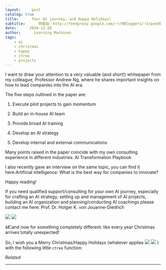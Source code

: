 ```yaml
---
layout:     post
catalog: true
title:      Your AI journey… and Happy Holidays!
subtitle:      转载自：http://feedproxy.google.com/~r/RBloggers/~3/pxeU0cZkyH0/
date:      2018-12-20
author:      Learning Machines
tags:
    - ai
    - christmas
    - happy
    - ctree
    - projects
---
```











I want to draw your attention to a very valuable (and short!) whitepaper from my colleague, Professor Andrew Ng, where he shares important insights on how to lead companies into the AI era.

The five steps outlined in the paper are:

1. Execute pilot projects to gain momentum

1. Build an in-house AI team

1. Provide broad AI training

1. Develop an AI strategy

1. Develop internal and external communications


Many points raised in the paper coincide with my own consulting experience in different industries: AI Transformation Playbook

I also recently gave an interview on the same topic, you can find it here:Artificial intelligence: What is the best way for companies to innovate?

Happy reading!

If you need qualified support/consulting for your own AI journey, especially for crafting an AI strategy, setting up and management of AI projects, building an AI organization and planning/conducting AI coachings please contact me here: Prof. Dr. Holger K. von Jouanne-Diedrich

![](https://i0.wp.com/blog.ephorie.de/wp-content/uploads/2018/12/web-3706561_1280-1024x341.jpg?w=450)
![](https://i0.wp.com/blog.ephorie.de/wp-content/uploads/2018/12/web-3706561_1280-1024x341.jpg?w=450)


â€¦and now for something completely different: like every year Christmas arrives totally unexpected!

So, I wish you a Merry Christmas/Happy Holidays (whatever applies ![](https://i2.wp.com/s.w.org/images/core/emoji/11/72x72/1f609.png?w=456&ssl=1)
![](https://i2.wp.com/s.w.org/images/core/emoji/11/72x72/1f609.png?w=456&ssl=1)
 ) with the following little `ctree` function:


*Related*








---
